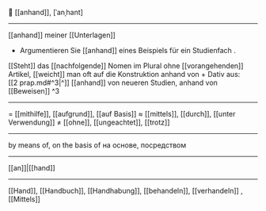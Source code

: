 🔗 [[anhand]], [ˈanˌhant]

---
[[anhand]] meiner [[Unterlagen]]  

- Argumentieren Sie [[anhand]] eines Beispiels für ein Studienfach .

[[Steht]] das [[nachfolgende]] Nomen im Plural ohne [[vorangehenden]] Artikel, [[weicht]] man oft auf die Konstruktion anhand von + Dativ aus:  
[[2 prap.md#^3|^]] [[anhand]] von neueren Studien, anhand von [[Beweisen]] ^3


---
= [[mithilfe]], [[aufgrund]], [[auf Basis]]
≈ [[mittels]], [[durch]], [[unter Verwendung]]
≠ [[ohne]], [[ungeachtet]], [[trotz]]

---
by means of, on the basis of
на основе, посредством

---
[[an]]|[[hand]]

---
[[Hand]], [[Handbuch]], [[Handhabung]], [[behandeln]], [[verhandeln]]
, [[Mittels]]